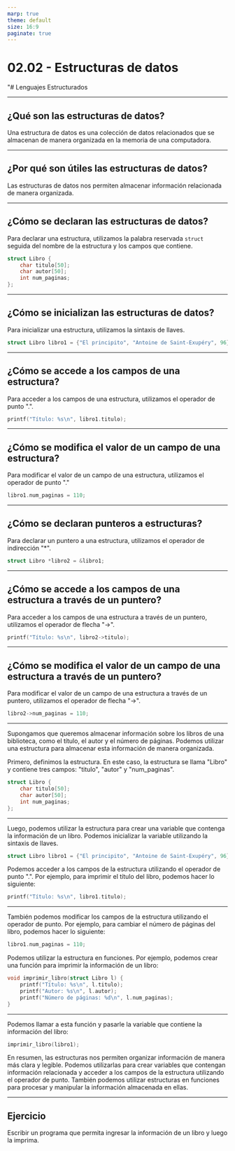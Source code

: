 ```yaml
---
marp: true
theme: default
size: 16:9
paginate: true
---
```


# 02.02 - Estructuras de datos

"# Lenguajes Estructurados

---

## ¿Qué son las estructuras de datos?

Una estructura de datos es una colección de datos relacionados que se almacenan de manera organizada en la memoria de una computadora.

---

## ¿Por qué son útiles las estructuras de datos?

Las estructuras de datos nos permiten almacenar información relacionada de manera organizada.

---

## ¿Cómo se declaran las estructuras de datos?

Para declarar una estructura, utilizamos la palabra reservada `struct` seguida del nombre de la estructura y los campos que contiene.

```c
struct Libro {
    char titulo[50];
    char autor[50];
    int num_paginas;
};
```

---

## ¿Cómo se inicializan las estructuras de datos?

Para inicializar una estructura, utilizamos la sintaxis de llaves.

```c
struct Libro libro1 = {"El principito", "Antoine de Saint-Exupéry", 96};
```

---

## ¿Cómo se accede a los campos de una estructura?

Para acceder a los campos de una estructura, utilizamos el operador de punto ".".

```c
printf("Título: %s\n", libro1.titulo);
```

---

## ¿Cómo se modifica el valor de un campo de una estructura?

Para modificar el valor de un campo de una estructura, utilizamos el operador de punto "."

```c
libro1.num_paginas = 110;
```

---

## ¿Cómo se declaran punteros a estructuras?

Para declarar un puntero a una estructura, utilizamos el operador de indirección "*".

```c
struct Libro *libro2 = &libro1;
```

---

## ¿Cómo se accede a los campos de una estructura a través de un puntero?

Para acceder a los campos de una estructura a través de un puntero, utilizamos el operador de flecha "->".

```c
printf("Título: %s\n", libro2->titulo);
```

---

## ¿Cómo se modifica el valor de un campo de una estructura a través de un puntero?

Para modificar el valor de un campo de una estructura a través de un puntero, utilizamos el operador de flecha "->".

```c
libro2->num_paginas = 110;
```

---

Supongamos que queremos almacenar información sobre los libros de una biblioteca, como el título, el autor y el número de páginas. Podemos utilizar una estructura para almacenar esta información de manera organizada.

Primero, definimos la estructura. En este caso, la estructura se llama "Libro" y contiene tres campos: "titulo", "autor" y "num_paginas".

```c
struct Libro {
    char titulo[50];
    char autor[50];
    int num_paginas;
};
```

---

Luego, podemos utilizar la estructura para crear una variable que contenga la información de un libro. Podemos inicializar la variable utilizando la sintaxis de llaves.

```c
struct Libro libro1 = {"El principito", "Antoine de Saint-Exupéry", 96};
```

Podemos acceder a los campos de la estructura utilizando el operador de punto ".". Por ejemplo, para imprimir el título del libro, podemos hacer lo siguiente:

```c
printf("Título: %s\n", libro1.titulo);
```

---

También podemos modificar los campos de la estructura utilizando el operador de punto. Por ejemplo, para cambiar el número de páginas del libro, podemos hacer lo siguiente:

```c
libro1.num_paginas = 110;
```

Podemos utilizar la estructura en funciones. Por ejemplo, podemos crear una función para imprimir la información de un libro:

```c
void imprimir_libro(struct Libro l) {
    printf("Título: %s\n", l.titulo);
    printf("Autor: %s\n", l.autor);
    printf("Número de páginas: %d\n", l.num_paginas);
}
```

---

Podemos llamar a esta función y pasarle la variable que contiene la información del libro:

```c
imprimir_libro(libro1);
```

En resumen, las estructuras nos permiten organizar información de manera más clara y legible. Podemos utilizarlas para crear variables que contengan información relacionada y acceder a los campos de la estructura utilizando el operador de punto. También podemos utilizar estructuras en funciones para procesar y manipular la información almacenada en ellas.

---

## Ejercicio

Escribir un programa que permita ingresar la información de un libro y luego la imprima.
